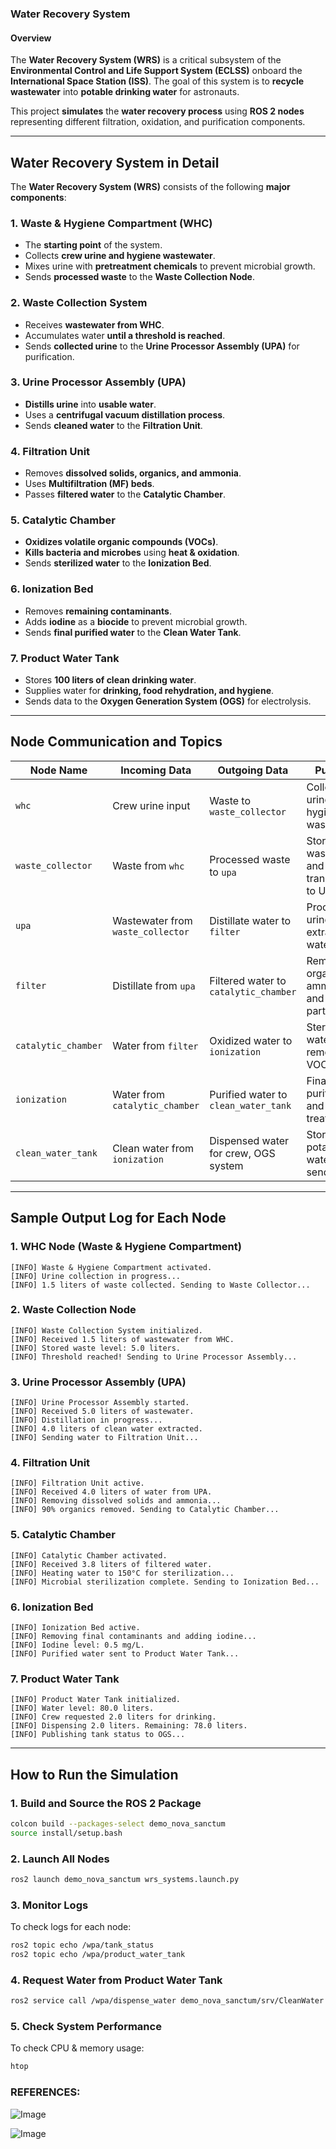 ### **Water Recovery System**
#### **Overview**
The **Water Recovery System (WRS)** is a critical subsystem of the **Environmental Control and Life Support System (ECLSS)** onboard the **International Space Station (ISS)**. The goal of this system is to **recycle wastewater** into **potable drinking water** for astronauts.

This project **simulates** the **water recovery process** using **ROS 2 nodes** representing different filtration, oxidation, and purification components.

---

## **Water Recovery System in Detail**
The **Water Recovery System (WRS)** consists of the following **major components**:

### **1. Waste & Hygiene Compartment (WHC)**
- The **starting point** of the system.
- Collects **crew urine and hygiene wastewater**.
- Mixes urine with **pretreatment chemicals** to prevent microbial growth.
- Sends **processed waste** to the **Waste Collection Node**.

### **2. Waste Collection System**
- Receives **wastewater from WHC**.
- Accumulates water **until a threshold is reached**.
- Sends **collected urine** to the **Urine Processor Assembly (UPA)** for purification.

### **3. Urine Processor Assembly (UPA)**
- **Distills urine** into **usable water**.
- Uses a **centrifugal vacuum distillation process**.
- Sends **cleaned water** to the **Filtration Unit**.

### **4. Filtration Unit**
- Removes **dissolved solids, organics, and ammonia**.
- Uses **Multifiltration (MF) beds**.
- Passes **filtered water** to the **Catalytic Chamber**.

### **5. Catalytic Chamber**
- **Oxidizes volatile organic compounds (VOCs)**.
- **Kills bacteria and microbes** using **heat & oxidation**.
- Sends **sterilized water** to the **Ionization Bed**.

### **6. Ionization Bed**
- Removes **remaining contaminants**.
- Adds **iodine** as a **biocide** to prevent microbial growth.
- Sends **final purified water** to the **Clean Water Tank**.

### **7. Product Water Tank**
- Stores **100 liters of clean drinking water**.
- Supplies water for **drinking, food rehydration, and hygiene**.
- Sends data to the **Oxygen Generation System (OGS)** for electrolysis.

---

## **Node Communication and Topics**
| **Node Name**        | **Incoming Data**                     | **Outgoing Data**                      | **Purpose** |
|----------------------|--------------------------------------|--------------------------------------|------------|
| `whc`               | Crew urine input                     | Waste to `waste_collector`            | Collects urine & hygiene wastewater. |
| `waste_collector`   | Waste from `whc`                     | Processed waste to `upa`              | Stores wastewater and transfers it to UPA. |
| `upa`               | Wastewater from `waste_collector`     | Distillate water to `filter`          | Processes urine to extract water. |
| `filter`            | Distillate from `upa`                | Filtered water to `catalytic_chamber` | Removes organics, ammonia, and particulates. |
| `catalytic_chamber` | Water from `filter`                  | Oxidized water to `ionization`        | Sterilizes water and removes VOCs. |
| `ionization`        | Water from `catalytic_chamber`        | Purified water to `clean_water_tank`  | Final purification and iodine treatment. |
| `clean_water_tank`  | Clean water from `ionization`         | Dispensed water for crew, OGS system  | Stores potable water and sends data. |

---

## **Sample Output Log for Each Node**
### **1. WHC Node (Waste & Hygiene Compartment)**
```plaintext
[INFO] Waste & Hygiene Compartment activated.
[INFO] Urine collection in progress...
[INFO] 1.5 liters of waste collected. Sending to Waste Collector...
```

### **2. Waste Collection Node**
```plaintext
[INFO] Waste Collection System initialized.
[INFO] Received 1.5 liters of wastewater from WHC.
[INFO] Stored waste level: 5.0 liters.
[INFO] Threshold reached! Sending to Urine Processor Assembly...
```

### **3. Urine Processor Assembly (UPA)**
```plaintext
[INFO] Urine Processor Assembly started.
[INFO] Received 5.0 liters of wastewater.
[INFO] Distillation in progress...
[INFO] 4.0 liters of clean water extracted.
[INFO] Sending water to Filtration Unit...
```

### **4. Filtration Unit**
```plaintext
[INFO] Filtration Unit active.
[INFO] Received 4.0 liters of water from UPA.
[INFO] Removing dissolved solids and ammonia...
[INFO] 90% organics removed. Sending to Catalytic Chamber...
```

### **5. Catalytic Chamber**
```plaintext
[INFO] Catalytic Chamber activated.
[INFO] Received 3.8 liters of filtered water.
[INFO] Heating water to 150°C for sterilization...
[INFO] Microbial sterilization complete. Sending to Ionization Bed...
```

### **6. Ionization Bed**
```plaintext
[INFO] Ionization Bed active.
[INFO] Removing final contaminants and adding iodine...
[INFO] Iodine level: 0.5 mg/L.
[INFO] Purified water sent to Product Water Tank...
```

### **7. Product Water Tank**
```plaintext
[INFO] Product Water Tank initialized.
[INFO] Water level: 80.0 liters.
[INFO] Crew requested 2.0 liters for drinking.
[INFO] Dispensing 2.0 liters. Remaining: 78.0 liters.
[INFO] Publishing tank status to OGS...
```

---

## **How to Run the Simulation**
### **1. Build and Source the ROS 2 Package**
```bash
colcon build --packages-select demo_nova_sanctum
source install/setup.bash
```

### **2. Launch All Nodes**
```bash
ros2 launch demo_nova_sanctum wrs_systems.launch.py
```

### **3. Monitor Logs**
To check logs for each node:
```bash
ros2 topic echo /wpa/tank_status
ros2 topic echo /wpa/product_water_tank
```

### **4. Request Water from Product Water Tank**
```bash
ros2 service call /wpa/dispense_water demo_nova_sanctum/srv/CleanWater "{water: 2.0, iodine_level: 0.5}"
```

### **5. Check System Performance**
To check CPU & memory usage:
```bash
htop
```

### REFERENCES: 

![Image](https://github.com/user-attachments/assets/90783fa2-7603-4ee5-bd7e-04d7174cbc52)


![Image](https://github.com/user-attachments/assets/93306b71-0c29-4237-9f29-42a373c9fe30)